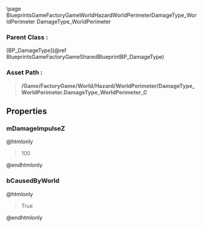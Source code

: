 \page BlueprintsGameFactoryGameWorldHazardWorldPerimeterDamageType_WorldPerimeter DamageType_WorldPerimeter
### Parent Class :
[BP_DamageType](@ref BlueprintsGameFactoryGameSharedBlueprintBP_DamageType)
### Asset Path :
<b><blockquote>/Game/FactoryGame/World/Hazard/WorldPerimeter/DamageType_WorldPerimeter.DamageType_WorldPerimeter_C</blockquote></b>
## Properties

### mDamageImpulseZ
@htmlonly
<blockquote>100</blockquote>
@endhtmlonly

### bCausedByWorld
@htmlonly
<blockquote>True</blockquote>
@endhtmlonly

